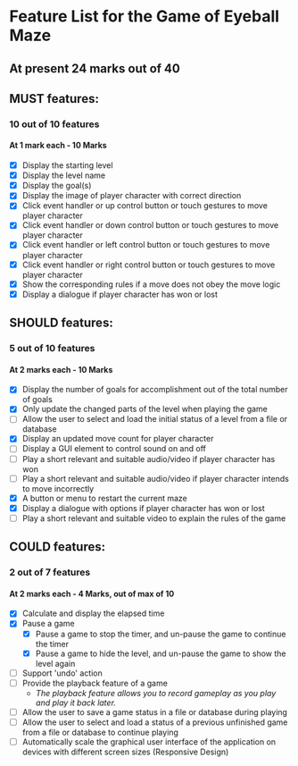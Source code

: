 # Feature List for the Game of Eyeball Maze

## At present 24 marks out of 40

## MUST features:
### 10 out of 10 features
#### At 1 mark each - 10 Marks

- [x] Display the starting level
- [x] Display the level name
- [x] Display the goal(s)
- [x] Display the image of player character with correct direction
- [x] Click event handler or up control button or touch gestures to move player character
- [x] Click event handler or down control button or touch gestures to move player character
- [x] Click event handler or left control button or touch gestures to move player character
- [x] Click event handler or right control button or touch gestures to move player character
- [x] Show the corresponding rules if a move does not obey the move logic
- [x] Display a dialogue if player character has won or lost

## SHOULD features:
### 5 out of 10 features
#### At 2 marks each - 10 Marks

- [x] Display the number of goals for accomplishment out of the total number of goals
- [x] Only update the changed parts of the level when playing the game
- [ ] Allow the user to select and load the initial status of a level from a file or database
- [x] Display an updated move count for player character
- [ ] Display a GUI element to control sound on and off
- [ ] Play a short relevant and suitable audio/video if player character has won
- [ ] Play a short relevant and suitable audio/video if player character intends to move incorrectly
- [x] A button or menu to restart the current maze
- [x] Display a dialogue with options if player character has won or lost
- [ ] Play a short relevant and suitable video to explain the rules of the game

## COULD features:
### 2 out of 7 features
#### At 2 marks each - 4 Marks, out of max of 10
- [x] Calculate and display the elapsed time
- [x] Pause a game
  - [x] Pause a game to stop the timer, and un-pause the game to continue the timer
  - [x] Pause a game to hide the level, and un-pause the game to show the level again
- [ ] Support 'undo' action
- [ ] Provide the playback feature of a game  
  * _The playback feature allows you to record gameplay as you play and play it back later._
- [ ] Allow the user to save a game status in a file or database during playing
- [ ] Allow the user to select and load a status of a previous unfinished game from a file or database to continue playing
- [ ] Automatically scale the graphical user interface of the application on devices with different screen sizes (Responsive Design)